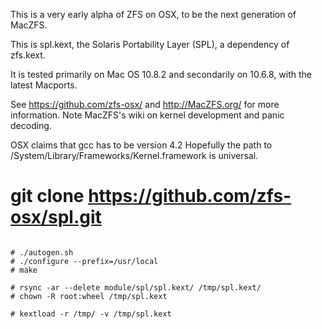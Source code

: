 This is a very early alpha of ZFS on OSX, to be the next generation of MacZFS.

This is spl.kext, the Solaris Portability Layer (SPL), a dependency of zfs.kext.

It is tested primarily on Mac OS 10.8.2 and secondarily on 10.6.8, with
the latest Macports.

See https://github.com/zfs-osx/ and http://MacZFS.org/ for more information.
Note MacZFS's wiki on kernel development and panic decoding.

OSX claims that gcc has to be version 4.2
Hopefully the path to /System/Library/Frameworks/Kernel.framework is universal.

# git clone https://github.com/zfs-osx/spl.git

```

# ./autogen.sh
# ./configure --prefix=/usr/local
# make

# rsync -ar --delete module/spl/spl.kext/ /tmp/spl.kext/
# chown -R root:wheel /tmp/spl.kext

# kextload -r /tmp/ -v /tmp/spl.kext

